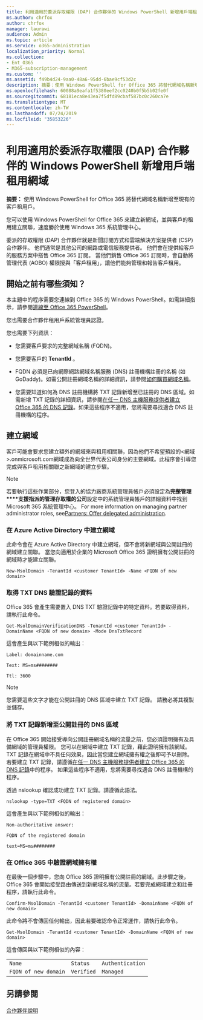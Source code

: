 ```yaml
---
title: 利用適用於委派存取權限 (DAP) 合作夥伴的 Windows PowerShell 新增用戶端租用網域
ms.author: chrfox
author: chrfox
manager: laurawi
audience: Admin
ms.topic: article
ms.service: o365-administration
localization_priority: Normal
ms.collection:
- Ent_O365
- M365-subscription-management
ms.custom: ''
ms.assetid: f49b4d24-9aa0-48a6-95dd-6bae9cf53d2c
description: 摘要：使用 Windows PowerShell for Office 365 將替代網域名稱新增至現有的客戶租用戶。
ms.openlocfilehash: 60088a9eafa1f5380eef2cc0240b0f5b5b02fe0f
ms.sourcegitcommit: 68181eca8e43ea7f5dfd89cbaf587bc0c260ca7e
ms.translationtype: MT
ms.contentlocale: zh-TW
ms.lasthandoff: 07/24/2019
ms.locfileid: "35853226"
---
```

# <a name="add-a-domain-to-a-client-tenancy-with-windows-powershell-for-delegated-access-permission-dap-partners"></a>利用適用於委派存取權限 (DAP) 合作夥伴的 Windows PowerShell 新增用戶端租用網域

 **摘要：** 使用 Windows PowerShell for Office 365 將替代網域名稱新增至現有的客戶租用戶。
  
您可以使用 Windows PowerShell for Office 365 來建立新網域，並與客戶的租用建立關聯，速度勝於使用 Windows 365 系統管理中心。
  
委派的存取權限 (DAP) 合作夥伴就是新聞訂閱方式和雲端解決方案提供者 (CSP) 合作夥伴。 他們通常是其他公司的網路或電信服務提供者。 他們會在提供給客戶的服務方案中搭售 Office 365 訂閱。 當他們銷售 Office 365 訂閱時，會自動將管理代表 (AOBO) 權限授與「客戶租用」，讓他們能夠管理和報告客戶租用。
## <a name="what-do-you-need-to-know-before-you-begin"></a>開始之前有哪些須知？

本主題中的程序需要您連線到 Office 365 的 Windows PowerShell。如需詳細指示，請參閱[連線至 Office 365 PowerShell](connect-to-office-365-powershell.md)。
  
您也需要合作夥伴租用戶系統管理員認證。
  
您也需要下列資訊︰
  
- 您需要客戶要求的完整網域名稱 (FQDN)。
    
- 您需要客戶的 **TenantId** 。
    
- FQDN 必須是已向網際網路網域名稱服務 (DNS) 註冊機構註冊的名稱 (如 GoDaddy)。如需公開註冊網域名稱的詳細資訊，請參閱[如何購買網域名稱](https://go.microsoft.com/fwlink/p/?LinkId=532541)。
    
- 您需要知道如何為 DNS 註冊機構將 TXT 記錄新增至已註冊的 DNS 區域。如需新增 TXT 記錄的詳細資訊，請參閱[在任一 DNS 主機服務提供者建立 Office 365 的 DNS 記錄](https://go.microsoft.com/fwlink/p/?LinkId=532542)。如果這些程序不適用，您將需要尋找適合 DNS 註冊機構的程序。
    
## <a name="create-domains"></a>建立網域

 客戶可能會要求您建立額外的網域來與租用相關聯，因為他們不希望預設的<網域>.onmicrosoft.com網域成為向全世界代表公司身分的主要網域。此程序會引導您完成與客戶租用相關聯之新網域的建立步驟。
  
> [!NOTE]
> 若要執行這些作業部分，您登入的協力廠商系統管理員帳戶必須設定為**完整管理****支援指派的管理存取權的公司**設定中的系統管理員帳戶的詳細資料中找到Microsoft 365 系統管理中心。 For more information on managing partner administrator roles, see[Partners: Offer delegated administration](https://go.microsoft.com/fwlink/p/?LinkId=532435). 
  
### <a name="create-the-domain-in-azure-active-directory"></a>在 Azure Active Directory 中建立網域

此命令會在 Azure Active Directory 中建立網域，但不會將新網域與公開註冊的網域建立關聯。 當您向適用於企業的 Microsoft Office 365 證明擁有公開註冊的網域時才能建立關聯。
  
```
New-MsolDomain -TenantId <customer TenantId> -Name <FQDN of new domain>
```

### <a name="get-the-data-for-the-dns-txt-verification-record"></a>取得 TXT DNS 驗證記錄的資料

 Office 365 會產生需要置入 DNS TXT 驗證記錄中的特定資料。若要取得資料，請執行此命令。
  
```
Get-MsolDomainVerificationDNS -TenantId <customer TenantId> -DomainName <FQDN of new domain> -Mode DnsTxtRecord
```

這會產生與以下範例相似的輸出：
  
 `Label: domainname.com`
  
 `Text: MS=ms########`
  
 `Ttl: 3600`
  
> [!NOTE]
> 您需要這些文字才能在公開註冊的 DNS 區域中建立 TXT 記錄。 請務必將其複製並儲存。 
  
### <a name="add-a-txt-record-to-the-publically-registered-dns-zone"></a>將 TXT 記錄新增至公開註冊的 DNS 區域

在 Office 365 開始接受導向公開註冊網域名稱的流量之前，您必須證明擁有及具備網域的管理員權限。 您可以在網域中建立 TXT 記錄，藉此證明擁有該網域。 TXT 記錄在網域中不具任何效果，因此當您建立網域擁有權之後即可予以刪除。 若要建立 TXT 記錄，請遵循[在任一 DNS 主機服務提供者建立 Office 365 的 DNS 記錄](https://go.microsoft.com/fwlink/p/?LinkId=532542)中的程序。 如果這些程序不適用，您將需要尋找適合 DNS 註冊機構的程序。
  
透過 nslookup 確認成功建立 TXT 記錄。請遵循此語法。
  
```
nslookup -type=TXT <FQDN of registered domain>
```

這會產生與以下範例相似的輸出：
  
 `Non-authoritative answer:`
  
 `FQDN of the registered domain`
  
 `text=MS=ms########`
  
### <a name="validate-domain-ownership-in-office-365"></a>在 Office 365 中驗證網域擁有權

在最後一個步驟中，您向 Office 365 證明擁有公開註冊的網域。此步驟之後，Office 365 會開始接受路由傳送到新網域名稱的流量。若要完成網域建立和註冊程序，請執行此命令。 
  
```
Confirm-MsolDomain -TenantId <customer TenantId> -DomainName <FQDN of new domain>
```

此命令將不會傳回任何輸出，因此若要確認命令正常運作，請執行此命令。
  
```
Get-MsolDomain -TenantId <customer TenantId> -DomainName <FQDN of new domain>
```

這會傳回與以下範例相似的內容：
  
||||
|:-----|:-----|:-----|
| `Name` <br/> | `Status` <br/> | `Authentication` <br/> |
| `FQDN of new domain` <br/> | `Verified` <br/> | `Managed` <br/> |
   
## <a name="see-also"></a>另請參閱

#### 

[合作夥伴說明](https://go.microsoft.com/fwlink/p/?LinkID=533477)

